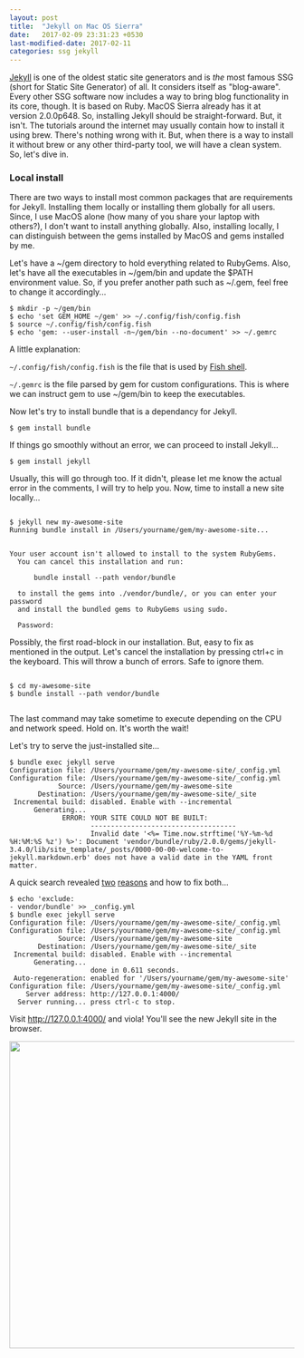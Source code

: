 ```yaml
---
layout: post
title:  "Jekyll on Mac OS Sierra"
date:   2017-02-09 23:31:23 +0530
last-modified-date: 2017-02-11
categories: ssg jekyll
---
```

<a href="http://jekyllrb.com" target="_blank">Jekyll</a> is one of the oldest static site generators and is <em>the</em> most famous SSG (short for Static Site Generator) of all. It considers itself as "blog-aware". Every other SSG software now includes a way to bring blog functionality in its core, though. It is based on Ruby. MacOS Sierra already has it at version 2.0.0p648. So, installing Jekyll should be straight-forward. But, it isn't. The tutorials around the internet may usually contain how to install it using brew. There's nothing wrong with it. But, when there is a way to install it without brew or any other third-party tool, we will have a clean system. So, let's dive in.
<h3>Local install</h3>
There are two ways to install most common packages that are requirements for Jekyll. Installing them locally or installing them globally for all users. Since, I use MacOS alone (how many of you share your laptop with others?), I don't want to install anything globally. Also, installing locally, I can distinguish between the gems installed by MacOS and gems installed by me.

Let's have a ~/gem directory to hold everything related to RubyGems. Also, let's have all the executables in ~/gem/bin and update the $PATH environment value. So, if you prefer another path such as ~/.gem, feel free to change it accordingly...
<pre><code>$ mkdir -p ~/gem/bin
$ echo 'set GEM_HOME ~/gem' &gt;&gt; ~/.config/fish/config.fish
$ source ~/.config/fish/config.fish
$ echo 'gem: --user-install -n~/gem/bin --no-document' &gt;&gt; ~/.gemrc
</code></pre>
A little explanation:

<code>~/.config/fish/config.fish</code> is the file that is used by <a href="http://fishshell.com" target="_blank">Fish shell</a>.

<code>~/.gemrc</code> is the file parsed by gem for custom configurations. This is where we can instruct gem to use ~/gem/bin to keep the executables.

Now let's try to install bundle that is a dependancy for Jekyll.
<pre><code>$ gem install bundle</code></pre>
If things go smoothly without an error, we can proceed to install Jekyll...
<pre><code>$ gem install jekyll</code></pre>
Usually, this will go through too. If it didn't, please let me know the actual error in the comments, I will try to help you. Now, time to install a new site locally...
<pre><code>
$ jekyll new my-awesome-site
Running bundle install in /Users/yourname/gem/my-awesome-site... 


Your user account isn't allowed to install to the system RubyGems.
  You can cancel this installation and run:

      bundle install --path vendor/bundle

  to install the gems into ./vendor/bundle/, or you can enter your password
  and install the bundled gems to RubyGems using sudo.

  Password: 
</code></pre>
Possibly, the first road-block in our installation. But, easy to fix as mentioned in the output. Let's cancel the installation by pressing ctrl+c in the keyboard. This will throw a bunch of errors. Safe to ignore them.
<pre><code>
$ cd my-awesome-site
$ bundle install --path vendor/bundle

</code></pre>
The last command may take sometime to execute depending on the CPU and network speed. Hold on. It's worth the wait!

Let's try to serve the just-installed site...
<pre><code>$ bundle exec jekyll serve
Configuration file: /Users/yourname/gem/my-awesome-site/_config.yml
Configuration file: /Users/yourname/gem/my-awesome-site/_config.yml
            Source: /Users/yourname/gem/my-awesome-site
       Destination: /Users/yourname/gem/my-awesome-site/_site
 Incremental build: disabled. Enable with --incremental
      Generating... 
             ERROR: YOUR SITE COULD NOT BE BUILT:
                    ------------------------------------
                    Invalid date '&lt;%= Time.now.strftime('%Y-%m-%d %H:%M:%S %z') %&gt;': Document 'vendor/bundle/ruby/2.0.0/gems/jekyll-3.4.0/lib/site_template/_posts/0000-00-00-welcome-to-jekyll.markdown.erb' does not have a valid date in the YAML front matter.
</code></pre>
A quick search revealed <a href="https://github.com/jekyll/jekyll/issues/2938#issuecomment-131456094" target="_blank">two</a> <a href="https://github.com/jekyll/jekyll/issues/2938#issuecomment-249033221" target="_blank">reasons</a> and how to fix both...
<pre><code>$ echo 'exclude:
- vendor/bundle' &gt;&gt; _config.yml
$ bundle exec jekyll serve
Configuration file: /Users/yourname/gem/my-awesome-site/_config.yml
Configuration file: /Users/yourname/gem/my-awesome-site/_config.yml
            Source: /Users/yourname/gem/my-awesome-site
       Destination: /Users/yourname/gem/my-awesome-site/_site
 Incremental build: disabled. Enable with --incremental
      Generating... 
                    done in 0.611 seconds.
 Auto-regeneration: enabled for '/Users/yourname/gem/my-awesome-site'
Configuration file: /Users/yourname/gem/my-awesome-site/_config.yml
    Server address: http://127.0.0.1:4000/
  Server running... press ctrl-c to stop.
</code></pre>
Visit http://127.0.0.1:4000/ and viola! You'll see the new Jekyll site in the browser.

<img class="aligncenter size-full wp-image-1908" src="https://tinywp.azureedge.net/wp-content/uploads/2017/02/Screen-Shot-2017-02-08-at-9.40.17-PM.jpg" alt="" width="781" height="542" srcset="https://tinywp.azureedge.net/wp-content/uploads/2017/02/Screen-Shot-2017-02-08-at-9.40.17-PM.jpg 781w, https://tinywp.azureedge.net/wp-content/uploads/2017/02/Screen-Shot-2017-02-08-at-9.40.17-PM-150x104.jpg 150w, https://tinywp.azureedge.net/wp-content/uploads/2017/02/Screen-Shot-2017-02-08-at-9.40.17-PM-300x208.jpg 300w, https://tinywp.azureedge.net/wp-content/uploads/2017/02/Screen-Shot-2017-02-08-at-9.40.17-PM-768x533.jpg 768w" sizes="(max-width: 706px) 89vw, (max-width: 767px) 82vw, 740px" />
